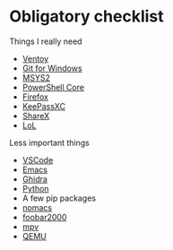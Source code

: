 # Obligatory checklist

Things I really need

- [Ventoy](https://github.com/ventoy/Ventoy/releases/latest)
- [Git for Windows](https://github.com/git-for-windows/git/releases/latest)
- [MSYS2](https://www.msys2.org/)
- [PowerShell Core](https://github.com/PowerShell/PowerShell/releases/latest)
- [Firefox](https://www.mozilla.org/en-US/firefox/new/)
- [KeePassXC](https://github.com/keepassxreboot/keepassxc/releases/latest)
- [ShareX](https://github.com/ShareX/ShareX/releases/latest)
- [LoL](https://signup.euw.leagueoflegends.com/en/signup/redownload)

Less important things

- [VSCode](https://github.com/microsoft/vscode/releases/latest)
- [Emacs](https://packages.msys2.org/package/mingw-w64-x86_64-emacs?repo=mingw64)
- [Ghidra](https://ghidra-sre.org/)
- [Python](https://www.python.org/)
- A few pip packages
- [nomacs](https://github.com/nomacs/nomacs/releases/latest)
- [foobar2000](https://www.foobar2000.org/download)
- [mpv](https://packages.msys2.org/package/mingw-w64-x86_64-mpv?repo=mingw64)
- [QEMU](https://packages.msys2.org/package/mingw-w64-x86_64-qemu?repo=mingw64)
